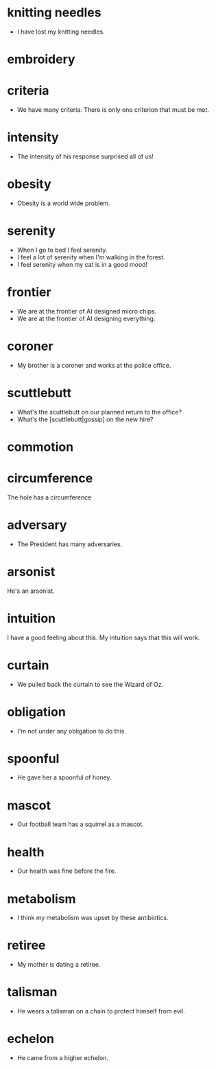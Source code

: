 # knitting needles
- I have lost my knitting needles.

# embroidery

# criteria
- We have many criteria. There is only one criterion that must be met.
# intensity
- The intensity of his response surprised all of us!

# obesity
- Obesity is a world wide problem.

# serenity
- When I go to bed I feel serenity.
- I feel a lot of serenity when I'm walking in the forest.
- I feel serenity when my cat is in a good mood!

# frontier
- We are at the frontier of AI designed micro chips.
- We are at the frontier of AI designing everything.

# coroner
- My brother is a coroner and works at the police office.

# scuttlebutt
- What's the scuttlebutt on our planned return to the office?
- What's the [scuttlebutt|gossip] on the new hire?

# commotion



# circumference
The hole has a circumference 

# adversary
- The President has many adversaries.

# arsonist
He's an arsonist.

# intuition
I have a good feeling about this. My intuition says that this will work.

# curtain
- We pulled back the curtain to see the Wizard of Oz.

# obligation
- I'm not under any obligation to do this.
# spoonful
- He gave her a spoonful of honey.

# mascot
- Our football team has a squirrel as a mascot.
# health 
- Our health was fine before the fire.
# metabolism
- I think my metabolism was upset by these antibiotics.
# retiree
- My mother is dating a retiree.

# talisman
- He wears a talisman on a chain to protect himself from evil.

# echelon
- He came from a higher echelon.
